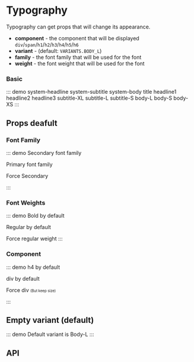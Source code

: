 <script setup>
import { SwText, FONT_FAMILY, FONT_WEIGHTS } from '@swimm/ui';
</script>
<style scoped>   
.theme-default-content h1,
.theme-default-content h2,
.theme-default-content h3,
.theme-default-content h4,
.theme-default-content h5,
.theme-default-content h6 {
    margin: 16px 0;
    padding: 0;
    border: none;
}
</style>

# Typography

Typography can get props that will change its appearance.

- **component** - the component that will be displayed `div`/`span`/`h1`/`h2`/`h3`/`h4`/`h5`/`h6`
- **variant** - (default: `VARIANTS.BODY_L`)
- **family** - the font family that will be used for the font
- **weight** - the font weight that will be used for the font

### Basic

::: demo
 <sw-text variant="system-headline">system-headline</sw-text>
 <sw-text variant="system-subtitle">system-subtitle</sw-text>
 <sw-text variant="system-body">system-body</sw-text>
 <sw-text variant="title">title</sw-text>
 <sw-text variant="headline1">headline1</sw-text>
 <sw-text variant="headline2">headline2</sw-text>
 <sw-text variant="headline3">headline3</sw-text>
 <sw-text variant="subtitle-XL">subtitle-XL</sw-text>
 <sw-text variant="subtitle-L">subtitle-L</sw-text>
 <sw-text variant="subtitle-S">subtitle-S</sw-text>
 <sw-text variant="body-L">body-L</sw-text>
 <sw-text variant="body-S">body-S</sw-text>
 <sw-text variant="body-XS">body-XS</sw-text>
:::

## Props deafult

### Font Family
::: demo
<sw-text variant="system-subtitle">Secondary font family</sw-text>

<sw-text variant="headline3">Primary font family</sw-text>

<sw-text variant="headline3" :family="FONT_FAMILY.SECONDARY">Force Secondary</sw-text>

:::
### Font Weights
::: demo
<sw-text variant="subtitle-XL">Bold by default</sw-text>

<sw-text variant="body-L">Regular by default</sw-text>

<sw-text variant="subtitle-XL" :weight="FONT_WEIGHTS.REGULAR">Force regular weight</sw-text>
:::

### Component
::: demo
<sw-text variant="subtitle-XL">h4 by default</sw-text>

<sw-text variant="body-L">div by default</sw-text>

<sw-text variant="subtitle-XL" component="div">
    Force div <small><small>(But keep size)</small></small>
</sw-text>

:::

## Empty variant (default)

::: demo
<sw-text>Default variant is Body-L</sw-text>
:::

## API

<ComponentApi name="SwText" />
